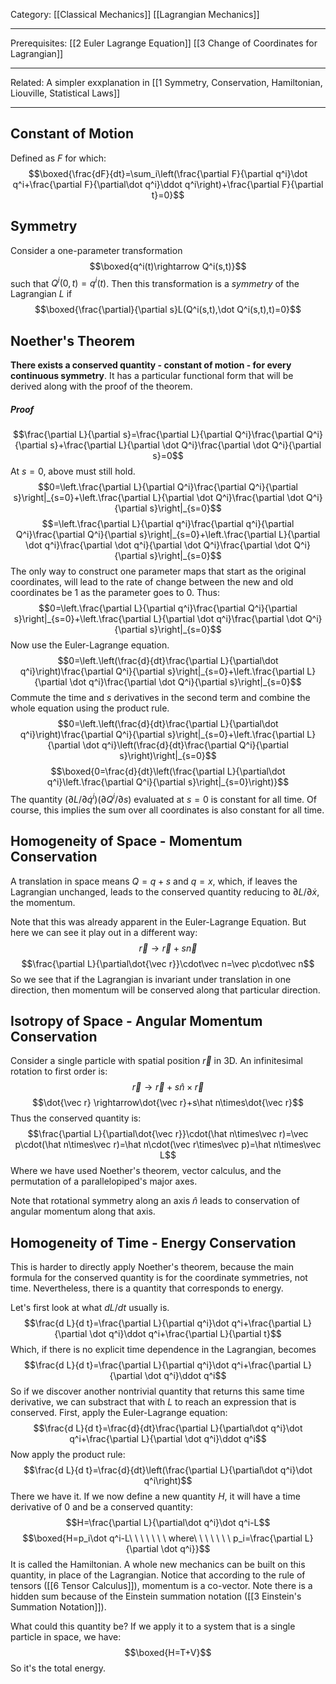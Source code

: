 Category: [[Classical Mechanics]] [[Lagrangian Mechanics]]
___
Prerequisites: [[2 Euler Lagrange Equation]] [[3 Change of Coordinates for Lagrangian]]
___
Related: A simpler exxplanation in [[1 Symmetry, Conservation, Hamiltonian, Liouville, Statistical Laws]]
___
## Constant of Motion
Defined as $F$ for which: 
$$\boxed{\frac{dF}{dt}=\sum_i\left(\frac{\partial F}{\partial q^i}\dot q^i+\frac{\partial F}{\partial\dot q^i}\ddot q^i\right)+\frac{\partial F}{\partial t}=0}$$
## Symmetry
Consider a one-parameter transformation
$$\boxed{q^i(t)\rightarrow Q^i(s,t)}$$
such that $Q^i(0,t)=q^i(t)$. Then this transformation is a *symmetry* of the Lagrangian $L$ if 
$$\boxed{\frac{\partial}{\partial s}L(Q^i(s,t),\dot Q^i(s,t),t)=0}$$
## Noether's Theorem
**There exists a conserved quantity - constant of motion - for every continuous symmetry**. It has a particular functional form that will be derived along with the proof of the theorem. 
##### Proof
$$\frac{\partial L}{\partial s}=\frac{\partial L}{\partial Q^i}\frac{\partial Q^i}{\partial s}+\frac{\partial L}{\partial \dot Q^i}\frac{\partial \dot Q^i}{\partial s}=0$$
At $s=0$, above must still hold. 
$$0=\left.\frac{\partial L}{\partial Q^i}\frac{\partial Q^i}{\partial s}\right|_{s=0}+\left.\frac{\partial L}{\partial \dot Q^i}\frac{\partial \dot Q^i}{\partial s}\right|_{s=0}$$
$$=\left.\frac{\partial L}{\partial q^i}\frac{\partial q^i}{\partial Q^i}\frac{\partial Q^i}{\partial s}\right|_{s=0}+\left.\frac{\partial L}{\partial \dot q^i}\frac{\partial \dot q^i}{\partial \dot Q^i}\frac{\partial \dot Q^i}{\partial s}\right|_{s=0}$$
The only way to construct one parameter maps that start as the original coordinates, will lead to the rate of change between the new and old coordinates be 1 as the parameter goes to 0. Thus: 
$$0=\left.\frac{\partial L}{\partial q^i}\frac{\partial Q^i}{\partial s}\right|_{s=0}+\left.\frac{\partial L}{\partial \dot q^i}\frac{\partial \dot Q^i}{\partial s}\right|_{s=0}$$
Now use the Euler-Lagrange equation. 
$$0=\left.\left(\frac{d}{dt}\frac{\partial L}{\partial\dot q^i}\right)\frac{\partial Q^i}{\partial s}\right|_{s=0}+\left.\frac{\partial L}{\partial \dot q^i}\frac{\partial \dot Q^i}{\partial s}\right|_{s=0}$$
Commute the time and $s$ derivatives in the second term and combine the whole equation using the product rule. 
$$0=\left.\left(\frac{d}{dt}\frac{\partial L}{\partial\dot q^i}\right)\frac{\partial Q^i}{\partial s}\right|_{s=0}+\left.\frac{\partial L}{\partial \dot q^i}\left(\frac{d}{dt}\frac{\partial Q^i}{\partial s}\right)\right|_{s=0}$$
$$\boxed{0=\frac{d}{dt}\left(\frac{\partial L}{\partial\dot q^i}\left.\frac{\partial Q^i}{\partial s}\right|_{s=0}\right)}$$
The quantity $(\partial L/\partial\dot q^i)(\partial Q^i/\partial s)$ evaluated at $s=0$ is constant for all time. Of course, this implies the sum over all coordinates is also constant for all time. 
## Homogeneity of Space - Momentum Conservation
A translation in space means $Q=q+s$ and $q=x$, which, if leaves the Lagrangian unchanged, leads to the conserved quantity reducing to $\partial L/\partial\dot x$, the momentum. 

Note that this was already apparent in the Euler-Lagrange Equation. But here we can see it play out in a different way: 
$$\vec r \rightarrow\vec r+s\vec n$$
$$\frac{\partial L}{\partial\dot{\vec r}}\cdot\vec n=\vec p\cdot\vec n$$
So we see that if the Lagrangian is invariant under translation in one direction, then momentum will be conserved along that particular direction. 
## Isotropy of Space - Angular Momentum Conservation
Consider a single particle with spatial position $\vec r$ in 3D. An infinitesimal rotation to first order is:
$$\vec r\rightarrow\vec r+s\hat n\times\vec r$$
$$\dot{\vec r} \rightarrow\dot{\vec r}+s\hat n\times\dot{\vec r}$$
Thus the conserved quantity is: 
$$\frac{\partial L}{\partial\dot{\vec r}}\cdot(\hat n\times\vec r)=\vec p\cdot(\hat n\times\vec r)=\hat n\cdot(\vec r\times\vec p)=\hat n\times\vec L$$
Where we have used Noether's theorem, vector calculus, and the permutation of a parallelopiped's major axes. 

Note that rotational symmetry along an axis $\hat n$ leads to conservation of angular momentum along that axis. 
## Homogeneity of Time - Energy Conservation
This is harder to directly apply Noether's theorem, because the main formula for the conserved quantity is for the coordinate symmetries, not time. Nevertheless, there is a quantity that corresponds to energy. 

Let's first look at what $d L/d t$ usually is. 
$$\frac{d L}{d t}=\frac{\partial L}{\partial q^i}\dot q^i+\frac{\partial L}{\partial \dot q^i}\ddot q^i+\frac{\partial L}{\partial t}$$
Which, if there is no explicit time dependence in the Lagrangian, becomes
$$\frac{d L}{d t}=\frac{\partial L}{\partial q^i}\dot q^i+\frac{\partial L}{\partial \dot q^i}\ddot q^i$$
So if we discover another nontrivial quantity that returns this same time derivative, we can substract that with $L$ to reach an expression that is conserved. First, apply the Euler-Lagrange equation: 
$$\frac{d L}{d t}=\frac{d}{dt}\frac{\partial L}{\partial\dot q^i}\dot q^i+\frac{\partial L}{\partial \dot q^i}\ddot q^i$$
Now apply the product rule: 
$$\frac{d L}{d t}=\frac{d}{dt}\left(\frac{\partial L}{\partial\dot q^i}\dot q^i\right)$$
There we have it. If we now define a new quantity $H$, it will have a time derivative of 0 and be a conserved quantity:
$$H=\frac{\partial L}{\partial\dot q^i}\dot q^i-L$$
$$\boxed{H=p_i\dot q^i-L\ \ \ \ \ \ \ where\ \ \ \ \ \ \ p_i=\frac{\partial L}{\partial \dot q^i}}$$
It is called the Hamiltonian. A whole new mechanics can be built on this quantity, in place of the Lagrangian. Notice that according to the rule of tensors ([[6 Tensor Calculus]]), momentum is a co-vector. Note there is a hidden sum because of the Einstein summation notation ([[3 Einstein's Summation Notation]]). 

What could this quantity be? If we apply it to a system that is a single particle in space, we have: 
$$\boxed{H=T+V}$$
So it's the total energy. 
